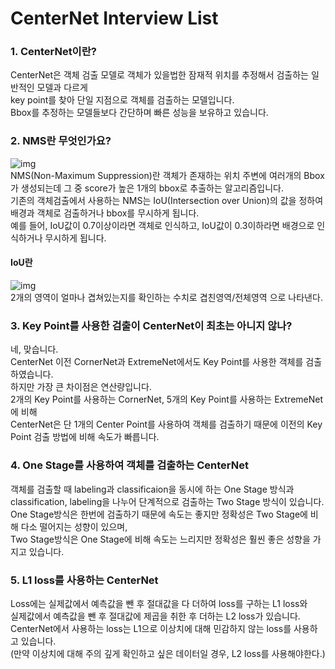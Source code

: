 # CenterNet Interview List
    
### 1. CenterNet이란?    
CenterNet은 객체 검출 모델로 객체가 있을법한 잠재적 위치를 추정해서 검출하는 일반적인 모델과 다르게    
key point를 찾아 단일 지점으로 객체를 검출하는 모델입니다.    
Bbox를 추정하는 모델들보다 간단하며 빠른 성능을 보유하고 있습니다.    
    
### 2. NMS란 무엇인가요?
![img](https://wikidocs.net/images/page/142645/NMS.png)    
NMS(Non-Maximum Suppression)란 객체가 존재하는 위치 주변에 여러개의 Bbox가 생성되는데 그 중 score가 높은 1개의 bbox로 추출하는 알고리즘입니다.    
기존의 객체검출에서 사용하는 NMS는 IoU(Intersection over Union)의 값을 정하여 배경과 객체로 검출하거나 bbox를 무시하게 됩니다.    
예를 들어, IoU값이 0.7이상이라면 객체로 인식하고, IoU값이 0.3이하라면 배경으로 인식하거나 무시하게 됩니다.    
#### IoU란
![img](https://blog.kakaocdn.net/dn/1LCYM/btq93o4JkR4/IlOWv5Z5uKtlBSXBQJHTck/img.png)    
2개의 영역이 얼마나 겹쳐있는지를 확인하는 수치로 겹친영역/전체영역 으로 나타낸다.    
    
### 3. Key Point를 사용한 검출이 CenterNet이 최초는 아니지 않나?
네, 맞습니다.    
CenterNet 이전 CornerNet과 ExtremeNet에서도 Key Point를 사용한 객체를 검출하였습니다.    
하지만 가장 큰 차이점은 연산량입니다.    
2개의 Key Point를 사용하는 CornerNet, 5개의 Key Point를 사용하는 ExtremeNet에 비해    
CenterNet은 단 1개의 Center Point를 사용하여 객체를 검출하기 때문에 이전의 Key Point 검출 방법에 비해 속도가 빠릅니다.    
    
### 4. One Stage를 사용하여 객체를 검출하는 CenterNet
객체를 검출할 때 labeling과 classificaion을 동시에 하는 One Stage 방식과    
classification, labeling을 나누어 단계적으로 검출하는 Two Stage 방식이 있습니다.    
One Stage방식은 한번에 검출하기 때문에 속도는 좋지만 정확성은 Two Stage에 비해 다소 떨어지는 성향이 있으며,    
Two Stage방식은 One Stage에 비해 속도는 느리지만 정확성은 훨씬 좋은 성향을 가지고 있습니다.    
    
### 5. L1 loss를 사용하는 CenterNet
Loss에는 실제값에서 예측값을 뺀 후 절대값을 다 더하여 loss를 구하는 L1 loss와    
실제값에서 예측값을 뺀 후 절대값에 제곱을 취한 후 더하는 L2 loss가 있습니다.    
CenterNet에서 사용하는 loss는 L1으로 이상치에 대해 민감하지 않는 loss를 사용하고 있습니다.    
(만약 이상치에 대해 주의 깊게 확인하고 싶은 데이터일 경우, L2 loss를 사용해야한다.)
